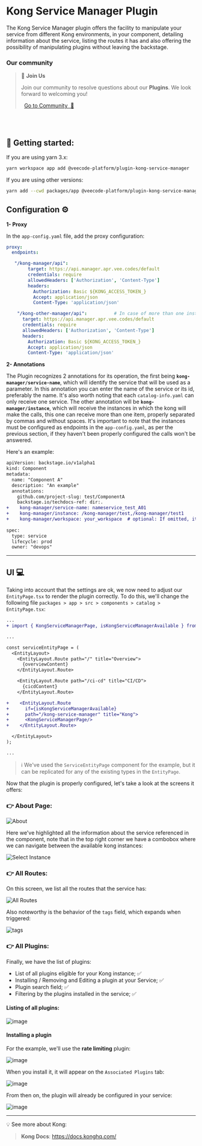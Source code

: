# Kong Service Manager Plugin 

The Kong Service Manager plugin offers the facility to manipulate your service from different Kong environments, in your component, detailing information about the service, listing the routes it has and also offering the possibility of manipulating plugins without leaving the backstage.

### Our community



> 💬  **Join Us**
>
> Join our community to resolve questions about our **Plugins**. We look forward to welcoming you! <br>
>
>    [Go to Community  🚀](https://github.com/orgs/veecode-platform/discussions)

<br><br>




## 🚀 Getting started: 


If you are using yarn 3.x:

```bash
yarn workspace app add @veecode-platform/plugin-kong-service-manager
```

If you are using other versions:

```bash
yarn add --cwd packages/app @veecode-platform/plugin-kong-service-manager
```

## Configuration ⚙️

**1- Proxy**

In the `app-config.yaml` file, add the proxy configuration:

```yaml
proxy:
  endpoints:

   "/kong-manager/api":
        target: https://api.manager.apr.vee.codes/default
        credentials: require
        allowedHeaders: ['Authorization', 'Content-Type']
        headers: 
          Authorization: Basic ${KONG_ACCESS_TOKEN_}
          Accept: application/json
          Content-Type: 'application/json'

    "/kong-other-manager/api":          # In case of more than one instance
      target: https://api.manager.apr.vee.codes/default
      credentials: require
      allowedHeaders: ['Authorization', 'Content-Type']
      headers: 
        Authorization: Basic ${KONG_ACCESS_TOKEN_}
        Accept: application/json
        Content-Type: 'application/json'
```

**2- Annotations**

 The Plugin recognizes 2 annotations for its operation, the first being **`kong-manager/service-name`**, which will identify the service that will be used as a parameter. In this annotation you can enter the name of the service or its id, preferably the name. It's also worth noting that each `catalog-info.yaml` can only receive one service.
The other annotation will be **`kong-manager/instance`**, which will receive the instances in which the kong will make the calls, this one can receive more than one item, properly separated by commas and without spaces. It's important to note that the instances must be configured as endpoints in the `app-config.yaml`, as per the previous section, if they haven't been properly configured the calls won't be answered.

Here's an example:

```diff
apiVersion: backstage.io/v1alpha1
kind: Component
metadata:
  name: "Component A"
  description: "An example"
  annotations:
    github.com/project-slug: test/ComponentA
    backstage.io/techdocs-ref: dir:.
+    kong-manager/service-name: nameservice_test_A01
+    kong-manager/instance: /kong-manager/test,/kong-manager/test1
+    kong-manager/workspace: your_workspace  # optional: If omitted, it will always be 'default'
   
spec:
  type: service
  lifecycle: prod
  owner: "devops"
```

---

## UI 💻

Taking into account that the settings are ok, we now need to adjust our `EntityPage.tsx` to render the plugin correctly.
To do this, we'll change the following file `packages > app > src > components > catalog > EntityPage.tsx`:

```diff
... 
+ import { KongServiceManagerPage, isKongServiceManagerAvailable } from '@veecode-platform/plugin-kong-service-manager';

...

const serviceEntityPage = (
  <EntityLayout>
    <EntityLayout.Route path="/" title="Overview">
      {overviewContent}
    </EntityLayout.Route>

    <EntityLayout.Route path="/ci-cd" title="CI/CD">
      {cicdContent}
    </EntityLayout.Route>

+    <EntityLayout.Route
+      if={isKongServiceManagerAvailable}
+      path="/kong-service-manager" title="Kong">
+      <KongServiceManagerPage/>
+    </EntityLayout.Route>

  </EntityLayout>
);

...

```

> ℹ️ We've used the `ServiceEntityPage` component for the example, but it can be replicated for any of the existing types in the `EntityPage`.

Now that the plugin is properly configured, let's take a look at the screens it offers:

### 👉 About Page:

![About](https://github.com/veecode-platform/platform-backstage-plugins/assets/84424883/e1f2aedc-644b-448b-adbc-ceba6d646c87)

Here we've highlighted all the information about the service referenced in the component, note that in the top right corner we have a combobox where we can navigate between the available kong instances:

![Select Instance](https://github.com/veecode-platform/platform-backstage-plugins/assets/84424883/2cb10361-8e04-4c47-b36e-55faa4791abf)

### 👉 All Routes:

On this screen, we list all the routes that the service has:

![All Routes](https://github.com/veecode-platform/platform-backstage-plugins/assets/84424883/5e1cfcf2-4876-412c-83ee-921a28c5525a)

Also noteworthy is the behavior of the `tags` field, which expands when triggered:

![tags](https://github.com/veecode-platform/platform-backstage-plugins/assets/84424883/c3f74551-38ee-401d-80f4-c3de8ba52b66)


### 👉 All Plugins:

Finally, we have the list of plugins:

- List of all plugins eligible for your Kong instance;  ✅
- Installing / Removing and Editing a plugin at your Service; ✅
- Plugin search field; ✅
- Filtering by the plugins installed in the service; ✅


#### Listing of all plugins:

![image](https://github.com/veecode-platform/platform-backstage-plugins/assets/84424883/4c47f308-157e-45ee-874c-ef89c556efc9)

#### Installing a plugin

For the example, we'll use the **rate limiting** plugin:

![image](https://github.com/veecode-platform/platform-backstage-plugins/assets/84424883/aaa55c9b-6471-4c9e-ab4e-2ab1888c18ba)

When you install it, it will appear on the `Associated Plugins` tab:

![image](https://github.com/veecode-platform/platform-backstage-plugins/assets/84424883/f33f0c97-69d8-4de4-8995-a6584b71a696)

From then on, the plugin will already be configured in your service:

![image](https://github.com/veecode-platform/platform-backstage-plugins/assets/84424883/0a4f68c3-cb68-4106-9991-427b40f4ec0b)



---

💡 See more about Kong:

> **Kong Docs**:  <https://docs.konghq.com/>

